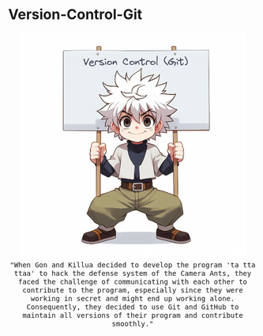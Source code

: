 # Version-Control-Git

<p align="center">
  <img src="assets/Killua.png">
  <br>
   <samp>
  "When Gon and Killua decided to develop 
  the program 'ta tta ttaa' 
  to hack the defense system of the Camera Ants, 
  they faced the challenge of communicating with each other 
  to contribute to the program, especially since they were working
  in secret and might end up working alone. 
  Consequently, they decided to use Git and GitHub
  to maintain all versions of their program and contribute smoothly."
  </samp>  
</p>

